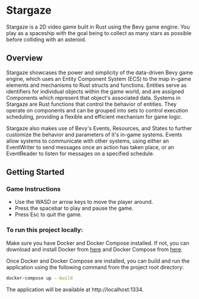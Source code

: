 # Stargaze

Stargaze is a 2D video game built in Rust using the Bevy game engine. You play as a spaceship with the goal being to collect as many stars as possible before colliding with an asteroid.

## Overview

Stargaze showcases the power and simplicity of the data-driven Bevy game engine, which uses an Entity Component System (ECS) to the map in-game elements and mechanisms to Rust structs and functions. Entities serve as identifiers for individual objects within the game world, and are assigned Components which represent that object's associated data. Systems in Stargaze are Rust functions that control the behavior of entities. They operate on components and can be grouped into sets to control execution scheduling, providing a flexible and efficient mechanism for game logic. 

Stargaze also makes use of Bevy's Events, Resources, and States to further customize the behavior and parameters of it's in-game systems. Events allow systems to communicate with other systems, using either an EventWriter to send messages once an action has taken place, or an EventReader to listen for messages on a specified schedule.

## Getting Started

### Game Instructions

* Use the WASD or arrow keys to move the player around.
* Press the spacebar to play and pause the game.
* Press Esc to quit the game.

### To run this project locally:

Make sure you have Docker and Docker Compose installed. If not, you can download and install Docker from [here](https://docs.docker.com/get-docker/) and Docker Compose from [here](https://docs.docker.com/compose/install/).

Once Docker and Docker Compose are installed, you can build and run the application using the following command from the project root directory:

```zsh
docker-compose up --build
``` 

The application will be available at http://localhost:1334.
